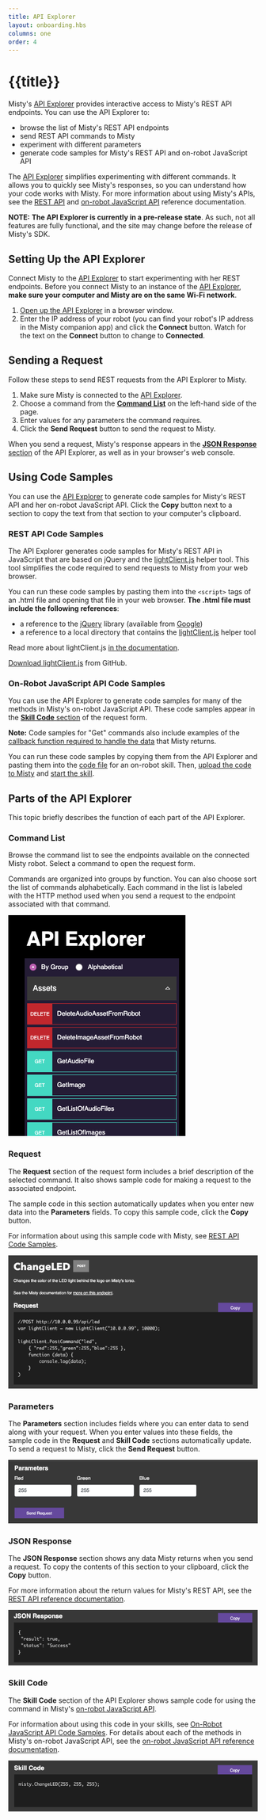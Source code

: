```yaml
---
title: API Explorer
layout: onboarding.hbs
columns: one
order: 4
---
```


# {{title}}

Misty's [API Explorer](http://sdk.mistyrobotics.com/api-explorer/) provides interactive access to Misty's REST API endpoints. You can use the API Explorer to:

* browse the list of Misty's REST API endpoints
* send REST API commands to Misty
* experiment with different parameters
* generate code samples for Misty's REST API and on-robot JavaScript API

The [API Explorer](http://sdk.mistyrobotics.com/api-explorer/) simplifies experimenting with different commands. It allows you to quickly see Misty's responses, so you can understand how your code works with Misty. For more information about using Misty's APIs, see the [REST API](../../../docs/reference/rest) and [on-robot JavaScript API](../../../docs/reference/javascript-api) reference documentation.

**NOTE:** **The API Explorer is currently in a pre-release state**. As such, not all features are fully functional, and the site may change before the release of Misty's SDK.

## Setting Up the API Explorer

Connect Misty to the [API Explorer](http://sdk.mistyrobotics.com/api-explorer/) to start experimenting with her REST endpoints. Before you connect Misty to an instance of the [API Explorer](http://sdk.mistyrobotics.com/api-explorer/), **make sure your computer and Misty are on the same Wi-Fi network**.

1. [Open up the API Explorer](http://sdk.mistyrobotics.com/api-explorer) in a browser window.
2. Enter the IP address of your robot (you can find your robot's IP address in the Misty companion app) and click the **Connect** button. Watch for the text on the **Connect** button to change to **Connected**.

## Sending a Request

Follow these steps to send REST requests from the API Explorer to Misty.

1. Make sure Misty is connected to the [API Explorer](http://sdk.mistyrobotics.com/api-explorer/).
2. Choose a command from the [**Command List**](./#command-list) on the left-hand side of the page.
3. Enter values for any parameters the command requires.
4. Click the **Send Request** button to send the request to Misty.

When you send a request, Misty's response appears in the [**JSON Response** section](./#json-response) of the API Explorer, as well as in your browser's web console.

## Using Code Samples

You can use the [API Explorer](http://sdk.mistyrobotics.com/api-explorer/) to generate code samples for Misty's REST API and her on-robot JavaScript API. Click the **Copy** button next to a section to copy the text from that section to your computer's clipboard.

### REST API Code Samples

The API Explorer generates code samples for Misty's REST API in JavaScript that are based on jQuery and the [lightClient.js](../../../docs/skills/remote-command-architecture/#using-the-lightclient-js-helper) helper tool. This tool simplifies the code required to send requests to Misty from your web browser.

You can run these code samples by pasting them into the `<script>` tags of an .html file and opening that file in your web browser. **The .html file must include the following references**:

* a reference to the [jQuery](https://jquery.com/) library (available from [Google](https://developers.google.com/speed/libraries/))
* a reference to a local directory that contains the [lightClient.js](../../../docs/skills/remote-command-architecture/#using-the-lightclient-js-helper) helper tool

Read more about lightClient.js [in the documentation](../../../docs/skills/remote-command-architecture/#using-the-lightclient-js-helper).

[Download lightClient.js](https://github.com/MistyCommunity/SampleCode/tree/master/Tools/javascript) from GitHub.

### On-Robot JavaScript API Code Samples

You can use the API Explorer to generate code samples for many of the methods in Misty's on-robot JavaScript API. These code samples appear in the [**Skill Code** section](./#skill-code) of the request form.

**Note:** Code samples for "Get" commands also include examples of the [callback function required to handle the data](../../../docs/skills/local-skill-architecture/#-quot-get-quot-data-callbacks) that Misty returns.

You can run these code samples by copying them from the API Explorer and pasting them into the [code file](../../../docs/skills/local-skill-architecture/#code-file) for an on-robot skill. Then, [upload the code to Misty](../../../docs/skills/local-skill-architecture/#loading-amp-running-an-on-robot-skill) and [start the skill](../../../docs/skills/local-skill-architecture/#starting-amp-stopping-an-on-robot-skill).

## Parts of the API Explorer

This topic briefly describes the function of each part of the API Explorer.

### Command List

Browse the command list to see the endpoints available on the connected Misty robot. Select a command to open the request form.

Commands are organized into groups by function. You can also choose sort the list of commands alphabetically. Each command in the list is labeled with the HTTP method used when you send a request to the endpoint associated with that command.

![Command List](../../../assets/images/api-explorer-command-list.png)

### Request

The **Request** section of the request form includes a brief description of the selected command. It also shows sample code for making a request to the associated endpoint.

The sample code in this section automatically updates when you enter new data into the **Parameters** fields. To copy this sample code, click the **Copy** button. 

For information about using this sample code with Misty, see [REST API Code Samples](./#rest-api-code-samples).

![API Explorer Request](../../../assets/images/api-explorer-request.png)

### Parameters

The **Parameters** section includes fields where you can enter data to send along with your request. When you enter values into these fields, the sample code in the **Request** and **Skill Code** sections automatically update. To send a request to Misty, click the **Send Request** button.

![API Explorer Parameters](../../../assets/images/api-explorer-parameters.png)

### JSON Response

The **JSON Response** section shows any data Misty returns when you send a request.
To copy the contents of this section to your clipboard, click the **Copy** button.

For more information about the return values for Misty's REST API, see the [REST API reference documentation](../../../docs/reference/rest).

![JSON response](../../../assets/images/api-explorer-json-response.png)

### Skill Code

The **Skill Code** section of the API Explorer shows sample code for using the command in Misty's [on-robot JavaScript API](../../../docs/skills/local-skill-architecture).

For information about using this code in your skills, see [On-Robot JavaScript API Code Samples](./#on-robot-javascript-api-code-samples).
For details about each of the methods in Misty's on-robot JavaScript API, see the [on-robot JavaScript API reference documentation](../../../docs/reference/javascript-api).

![Skill Code section](../../../assets/images/api-explorer-skill-code.png)

